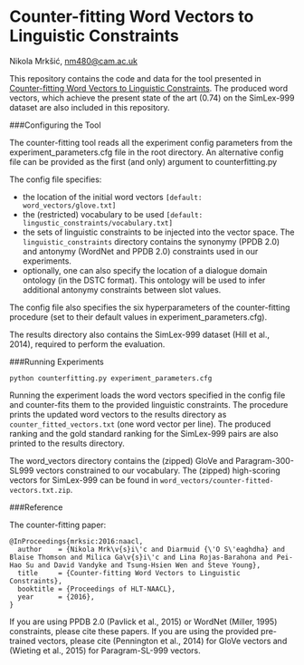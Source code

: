 # Counter-fitting Word Vectors to Linguistic Constraints
Nikola Mrkšić, nm480@cam.ac.uk

This repository contains the code and data for the tool presented in [Counter-fitting Word Vectors to Linguistic Constraints](http://mi.eng.cam.ac.uk/~nm480/naaclhlt2016.pdf). The produced word vectors, which achieve the present state of the art (0.74) on the SimLex-999 dataset are also included in this repository. 


###Configuring the Tool

The counter-fitting tool reads all the experiment config parameters from the experiment_parameters.cfg file in the root directory. An alternative config file can be provided as the first (and only) argument to counterfitting.py 

The config file specifies:
* the location of the initial word vectors ```[default: word_vectors/glove.txt]```
* the (restricted) vocabulary to be used ```[default: lingustic_constraints/vocabulary.txt]``` 
* the sets of linguistic constraints to be injected into the vector space. The ```linguistic_constraints``` directory contains the synonymy (PPDB 2.0) and antonymy (WordNet and PPDB 2.0) constraints used in our experiments. 
* optionally, one can also specify the location of a dialogue domain ontology (in the DSTC format). This ontology will be used to infer additional antonymy constraints between slot values. 

The config file also specifies the six hyperparameters of the counter-fitting procedure (set to their default values in experiment_parameters.cfg). 

The results directory also contains the SimLex-999 dataset (Hill et al., 2014), required to perform the evaluation. 


###Running Experiments

```python counterfitting.py experiment_parameters.cfg```

Running the experiment loads the word vectors specified in the config file and counter-fits them to the provided linguistic constraints. The procedure prints the updated word vectors to the results directory as ```counter_fitted_vectors.txt``` (one word vector per line). The produced ranking and the gold standard ranking for the SimLex-999 pairs are also printed to the results directory. 

The word_vectors directory contains the (zipped) GloVe and Paragram-300-SL999 vectors constrained to our vocabulary. The (zipped) high-scoring vectors for SimLex-999 can be found in ```word_vectors/counter-fitted-vectors.txt.zip```.


###Reference

The counter-fitting paper:
```
@InProceedings{mrksic:2016:naacl,
  author    = {Nikola Mrk\v{s}i\'c and Diarmuid {\'O S\'eaghdha} and Blaise Thomson and Milica Ga\v{s}i\'c and Lina Rojas-Barahona and Pei-Hao Su and David Vandyke and Tsung-Hsien Wen and Steve Young},
  title     = {Counter-fitting Word Vectors to Linguistic Constraints},
  booktitle = {Proceedings of HLT-NAACL},
  year      = {2016},
}
```

If you are using PPDB 2.0 (Pavlick et al., 2015) or WordNet (Miller, 1995) constraints, please cite these papers. If you are using the provided pre-trained vectors, please cite (Pennington et al., 2014) for GloVe vectors and (Wieting et al., 2015) for Paragram-SL-999 vectors. 
